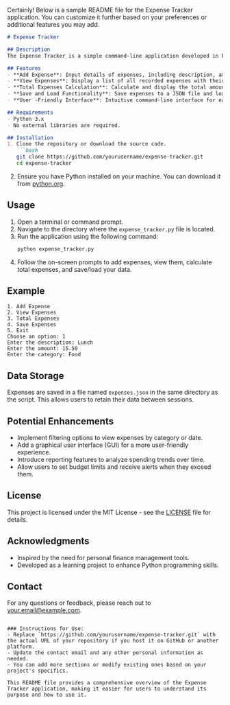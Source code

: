 Certainly! Below is a sample README file for the Expense Tracker application. You can customize it further based on your preferences or additional features you may add.

```markdown
# Expense Tracker

## Description
The Expense Tracker is a simple command-line application developed in Python that helps users manage their personal finances by tracking their expenses. This application allows users to record, view, and analyze their spending habits, making it easier to maintain a budget and understand financial behavior.

## Features
- **Add Expense**: Input details of expenses, including description, amount, and category.
- **View Expenses**: Display a list of all recorded expenses with their details.
- **Total Expenses Calculation**: Calculate and display the total amount of all recorded expenses.
- **Save and Load Functionality**: Save expenses to a JSON file and load them back for continued tracking.
- **User -Friendly Interface**: Intuitive command-line interface for easy navigation.

## Requirements
- Python 3.x
- No external libraries are required.

## Installation
1. Clone the repository or download the source code.
   ```bash
   git clone https://github.com/yourusername/expense-tracker.git
   cd expense-tracker
   ```
2. Ensure you have Python installed on your machine. You can download it from [python.org](https://www.python.org/downloads/).

## Usage
1. Open a terminal or command prompt.
2. Navigate to the directory where the `expense_tracker.py` file is located.
3. Run the application using the following command:
   ```bash
   python expense_tracker.py
   ```
4. Follow the on-screen prompts to add expenses, view them, calculate total expenses, and save/load your data.

## Example
```
1. Add Expense
2. View Expenses
3. Total Expenses
4. Save Expenses
5. Exit
Choose an option: 1
Enter the description: Lunch
Enter the amount: 15.50
Enter the category: Food
```

## Data Storage
Expenses are saved in a file named `expenses.json` in the same directory as the script. This allows users to retain their data between sessions.

## Potential Enhancements
- Implement filtering options to view expenses by category or date.
- Add a graphical user interface (GUI) for a more user-friendly experience.
- Introduce reporting features to analyze spending trends over time.
- Allow users to set budget limits and receive alerts when they exceed them.

## License
This project is licensed under the MIT License - see the [LICENSE](LICENSE) file for details.

## Acknowledgments
- Inspired by the need for personal finance management tools.
- Developed as a learning project to enhance Python programming skills.

## Contact
For any questions or feedback, please reach out to [your.email@example.com](subhabratapaul12125@gmail.com).
```

### Instructions for Use:
- Replace `https://github.com/yourusername/expense-tracker.git` with the actual URL of your repository if you host it on GitHub or another platform.
- Update the contact email and any other personal information as needed.
- You can add more sections or modify existing ones based on your project's specifics.

This README file provides a comprehensive overview of the Expense Tracker application, making it easier for users to understand its purpose and how to use it.
